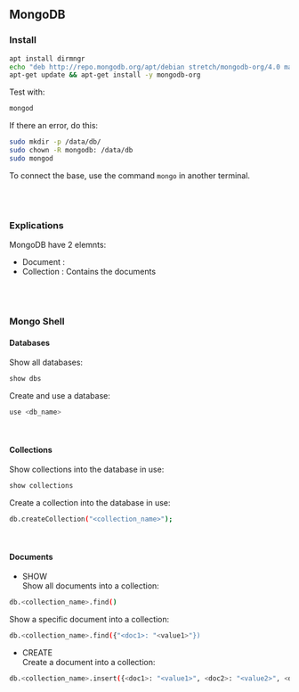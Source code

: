 ## MongoDB

### Install

```bash
apt install dirmngr
echo "deb http://repo.mongodb.org/apt/debian stretch/mongodb-org/4.0 main" >> /etc/apt/sources.list
apt-get update && apt-get install -y mongodb-org
```

Test with:
```bash
mongod
```
If there an error, do this:
```bash
sudo mkdir -p /data/db/
sudo chown -R mongodb: /data/db
sudo mongod
```

To connect the base, use the command <code>mongo</code> in another terminal.

<br><br>

### Explications

MongoDB have 2 elemnts:
* Document : 
* Collection : Contains the documents

<br><br>

### Mongo Shell

#### Databases
Show all databases:
```bash
show dbs
```

Create and use a database:
```bash
use <db_name>
```
<br>

#### Collections
Show collections into the database in use:
```bash
show collections
```

Create a collection into the database in use:
```bash
db.createCollection("<collection_name>");
```
<br>

#### Documents

* SHOW <br>
Show all documents into a collection:
```bash
db.<collection_name>.find()
```

Show a specific document into a collection:
```bash
db.<collection_name>.find({"<doc1>: "<value1>"})
```

* CREATE <br>
Create a document into a collection:
```bash
db.<collection_name>.insert({<doc1>: "<value1>", <doc2>: "<value2>", <doc3>: "<value3>"})
```
